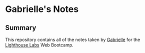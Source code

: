 # Gabrielle's Notes

## Summary

This repository contains all of the notes taken by [Gabrielle](https://github.com/gghildebrandt) for the [Lighthouse Labs](https://lighthouselabs.ca/) Web Bootcamp.